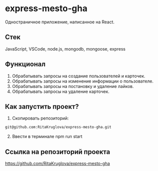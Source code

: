 # express-mesto-gha
Одностраничное приложение, написанное на React.
## Стек
JavaScript, VSCode, node.js, mongodb, mongoose, express
## Функционал
1. Обрабатывать запросы на создание пользователей и карточек.
2. Обрабатывать запросы на изменение информации о пользователе.
3. Обрабатывать запросы на постановку и удаление лайков.
4. Обрабатывать запросы на удаление карточек.
## Как запустить проект?
1. Скопировать репозиторий:
```bash
git@github.com:RitaKruglova/express-mesto-gha.git
```
2. Ввести в терминале npm run start
## Ссылка на репозиторий проекта
https://github.com/RitaKruglova/express-mesto-gha
